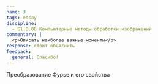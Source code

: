 ```yaml
---
name: 3
tags: essay
discipline:
  - Б1.В.08 Компьютерные методы обработки изображений
commentary: |
  <p>Описать наиболее важные моменты</p>
response: стоит объяснить
feedback:
  general: Cпасибо!
---
```


Преобразование Фурье и его свойства